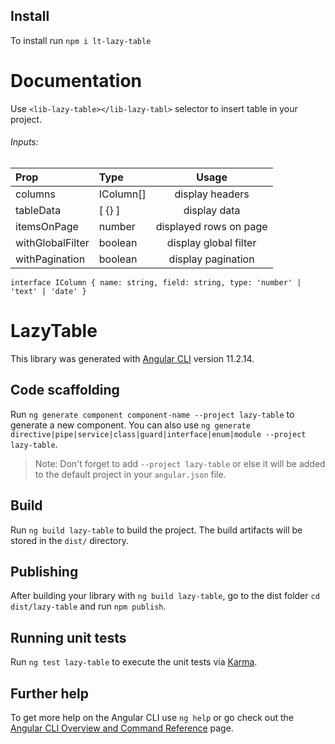 ## Install

To install run `npm i lt-lazy-table`

# Documentation

Use `<lib-lazy-table></lib-lazy-tabl>` selector to insert table in your project.

###### Inputs:

| Prop             | Type     | Usage                  |
|:-----------------|:---------|:----------------------:|
| columns          | IColumn[]| display headers        |
| tableData        | [ {} ]   | display data           |
| itemsOnPage      | number   | displayed rows on page |
| withGlobalFilter | boolean  | display global filter   |
| withPagination   | boolean  | display pagination     |

`interface IColumn {
  name: string,
  field: string,
  type: 'number' | 'text' | 'date'
}`

# LazyTable

This library was generated with [Angular CLI](https://github.com/angular/angular-cli) version 11.2.14.

## Code scaffolding

Run `ng generate component component-name --project lazy-table` to generate a new component. You can also use `ng generate directive|pipe|service|class|guard|interface|enum|module --project lazy-table`.
> Note: Don't forget to add `--project lazy-table` or else it will be added to the default project in your `angular.json` file. 

## Build

Run `ng build lazy-table` to build the project. The build artifacts will be stored in the `dist/` directory.

## Publishing

After building your library with `ng build lazy-table`, go to the dist folder `cd dist/lazy-table` and run `npm publish`.

## Running unit tests

Run `ng test lazy-table` to execute the unit tests via [Karma](https://karma-runner.github.io).

## Further help

To get more help on the Angular CLI use `ng help` or go check out the [Angular CLI Overview and Command Reference](https://angular.io/cli) page.
